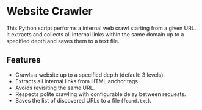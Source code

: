 # Website Crawler

This Python script performs a internal web crawl starting from a given URL. It extracts and collects all internal links within the same domain up to a specified depth and saves them to a text file.

## Features

- Crawls a website up to a specified depth (default: 3 levels).
- Extracts all internal links from HTML anchor tags.
- Avoids revisiting the same URL.
- Respects polite crawling with configurable delay between requests.
- Saves the list of discovered URLs to a file (`found.txt`).
